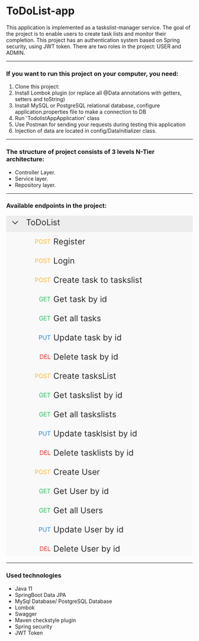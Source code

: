# ToDoList-app

This application is implemented as a taskslist-manager service.
The goal of the project is to enable users to create task lists and monitor their completion.
This project has an authentication system based on Spring security, using JWT token. There are two roles in the project: USER and ADMIN. 
- --

### If you want to run this project on your computer, you need:
1. Clone this project:
2. Install Lombok plugin (or replace all @Data annotations with getters, setters and toString)
3. Install MySQL or PostgreSQL relational database, configure application.properties file to make a connection to DB
4. Run 'TodolistAppApplication' class
5. Use Postman for sending your requests during testing this application
6. Injection of data are located in config/DataInitializer class.
- --

### The structure of project consists of 3 levels N-Tier architecture:
* Controller Layer.
* Service layer.
* Repository layer.
- --

### Available endpoints in the project:
![img_1.png](img_1.png)
- --

### Used technologies
- Java 11
- SpringBoot Data JPA
- MySql Database/ PostgreSQL Database
- Lombok
- Swagger
- Maven checkstyle plugin
- Spring security
- JWT Token
